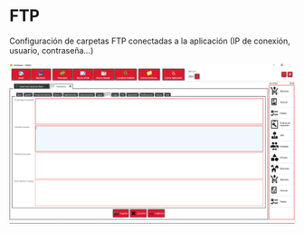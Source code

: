 # FTP

Configuración de carpetas FTP conectadas a la aplicación \(IP de conexión, usuario, contraseña...\)

![](../../../.gitbook/assets/image%20%28383%29.png)

